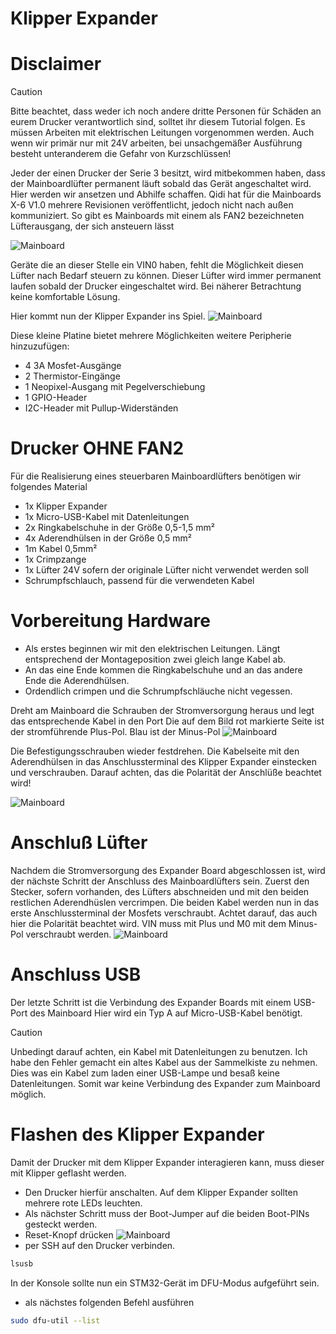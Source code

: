 # **Klipper Expander**

# **Disclaimer**
> [!CAUTION]
>Bitte beachtet, dass weder ich noch andere dritte Personen für Schäden an eurem Drucker verantwortlich sind, solltet ihr diesem Tutorial folgen.
>Es müssen Arbeiten mit elektrischen Leitungen vorgenommen werden. Auch wenn wir primär nur mit 24V arbeiten, bei unsachgemäßer Ausführung besteht unteranderem die Gefahr von Kurzschlüssen!

Jeder der einen Drucker der Serie 3 besitzt, wird mitbekommen haben, dass der Mainboardlüfter permanent läuft sobald das Gerät angeschaltet wird.
Hier werden wir ansetzen und Abhilfe schaffen. Qidi hat für die Mainboards X-6 V1.0 mehrere Revisionen veröffentlicht, jedoch nicht nach außen kommuniziert.
So gibt es Mainboards mit einem als FAN2 bezeichneten Lüfterausgang, der sich ansteuern lässt

![Mainboard](/../klipper_expander/images/mainboard_steuerbar.jpeg)

Geräte die an dieser Stelle ein VIN0 haben, fehlt die Möglichkeit diesen Lüfter nach Bedarf steuern zu können. Dieser Lüfter wird immer permanent laufen sobald der Drucker eingeschaltet wird.
Bei näherer Betrachtung keine komfortable Lösung.

Hier kommt nun der Klipper Expander ins Spiel. 
![Mainboard](/../klipper_expander/images/Klipper_Expander.png)

Diese kleine Platine bietet mehrere Möglichkeiten weitere Peripherie hinzuzufügen:
+ 4 3A Mosfet-Ausgänge
+ 2 Thermistor-Eingänge
+ 1 Neopixel-Ausgang mit Pegelverschiebung
+ 1 GPIO-Header
+ I2C-Header mit Pullup-Widerständen

# **Drucker OHNE FAN2**

Für die Realisierung eines steuerbaren Mainboardlüfters benötigen wir folgendes Material
+ 1x Klipper Expander
+ 1x Micro-USB-Kabel mit Datenleitungen
+ 2x Ringkabelschuhe in der Größe 0,5-1,5 mm²
+ 4x Aderendhülsen in der Größe 0,5 mm²
+ 1m Kabel 0,5mm²
+ 1x Crimpzange
+ 1x Lüfter 24V sofern der originale Lüfter nicht verwendet werden soll
+ Schrumpfschlauch, passend für die verwendeten Kabel

# **Vorbereitung Hardware**
+ Als erstes beginnen wir mit den elektrischen Leitungen. Längt entsprechend der Montageposition zwei gleich lange Kabel ab.
+ An das eine Ende kommen die Ringkabelschuhe und an das andere Ende die Aderendhülsen. 
+ Ordendlich crimpen und die Schrumpfschläuche nicht vegessen.


Dreht am Mainboard die Schrauben der Stromversorgung heraus und legt das entsprechende Kabel in den Port
Die auf dem Bild rot markierte Seite ist der stromführende Plus-Pol. Blau ist der Minus-Pol
![Mainboard](/../klipper_expander/images/mainboard.png)

Die Befestigungsschrauben wieder festdrehen.
Die Kabelseite mit den Aderendhülsen in das Anschlussterminal des Klipper Expander einstecken und verschrauben.
Darauf achten, das die Polarität der Anschlüße beachtet wird!

![Mainboard](/../klipper_expander/images/expander_power.png)

# **Anschluß Lüfter**
Nachdem die Stromversorgung des Expander Board abgeschlossen ist, wird der nächste Schritt der Anschluss des Mainboardlüfters sein.
Zuerst den Stecker, sofern vorhanden, des Lüfters abschneiden und mit den beiden restlichen Aderendhüslen vercrimpen.
Die beiden Kabel werden nun in das erste Anschlussterminal der Mosfets verschraubt. Achtet darauf, das auch hier die Polarität beachtet wird.
VIN muss mit Plus und M0 mit dem Minus-Pol verschraubt werden.
![Mainboard](/../klipper_expander/images/expander_mosfet_power.png)

# **Anschluss USB**
Der letzte Schritt ist die Verbindung des Expander Boards mit einem USB-Port des Mainboard
Hier wird ein Typ A auf Micro-USB-Kabel benötigt. 
> [!CAUTION]
> Unbedingt darauf achten, ein Kabel mit Datenleitungen zu benutzen. Ich habe den Fehler gemacht ein altes Kabel aus der Sammelkiste zu nehmen.
> Dies was ein Kabel zum laden einer USB-Lampe und besaß keine Datenleitungen. Somit war keine Verbindung des Expander zum Mainboard möglich.

# **Flashen des Klipper Expander**

Damit der Drucker mit dem Klipper Expander interagieren kann, muss dieser mit Klipper geflasht werden.
+ Den Drucker hierfür anschalten. Auf dem Klipper Expander sollten mehrere rote LEDs leuchten.
+ Als nächster Schritt muss der Boot-Jumper auf die beiden Boot-PINs gesteckt werden.
+ Reset-Knopf drücken
![Mainboard](/../klipper_expander/images/expander_boot.png)
+ per SSH auf den Drucker verbinden. 
```bash
lsusb
```
In der Konsole sollte nun ein STM32-Gerät im DFU-Modus aufgeführt sein.
+ als nächstes folgenden Befehl ausführen
```bash
sudo dfu-util --list
```








